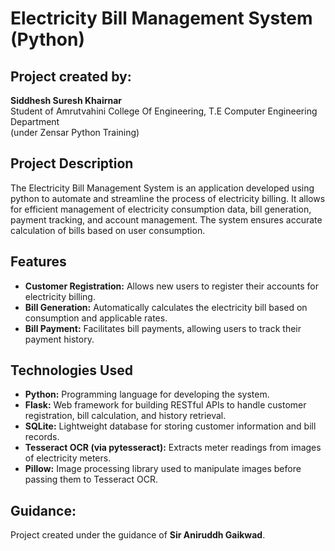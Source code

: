 
# Electricity Bill Management System (Python)

## Project created by:
**Siddhesh Suresh Khairnar**  
Student of Amrutvahini College Of Engineering, T.E Computer Engineering Department  
(under Zensar Python  Training)

## Project Description
The Electricity Bill Management System is an application developed using python to automate and streamline the process of electricity billing. It allows for efficient management of electricity consumption data, bill generation, payment tracking, and account management. The system ensures accurate calculation of bills based on user consumption.
## Features
- **Customer Registration:** Allows new users to register their accounts for electricity billing.
- **Bill Generation:** Automatically calculates the electricity bill based on consumption and applicable rates.
- **Bill Payment:** Facilitates bill payments, allowing users to track their payment history.


## Technologies Used  
- **Python:** Programming language for developing the system.
- **Flask:** Web framework for building RESTful APIs to handle customer registration, bill calculation, and history retrieval.
- **SQLite:** Lightweight database for storing customer information and bill records.
- **Tesseract OCR (via pytesseract):** Extracts meter readings from images of electricity meters.
- **Pillow:** Image processing library used to manipulate images before passing them to Tesseract OCR.
## Guidance:
Project created under the guidance of **Sir Aniruddh Gaikwad**.


